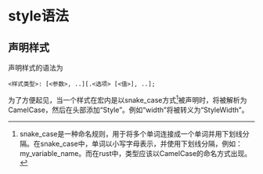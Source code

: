 # style语法

## 声明样式

声明样式的语法为

```text
<样式类型>: [<参数>, ..][.<选项> [<值>], ..];
```

<div class="tip">

为了方便起见，当一个样式在宏内是以snake_case方式[^1]被声明时，将被解析为CamelCase，然后在头部添加“Style”。例如“width”将被转义为“StyleWidth”。

</div>

[^1]: snake_case是一种命名规则，用于将多个单词连接成一个单词并用下划线分隔。在snake_case中，单词以小写字母表示，并使用下划线分隔，例如：my_variable_name。而在rust中，类型应该以CamelCase的命名方式出现。

